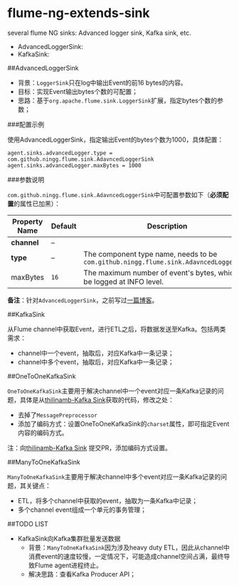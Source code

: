 # flume-ng-extends-sink
several flume NG sinks: Advanced logger sink, Kafka sink, etc.

* AdvancedLoggerSink:
* KafkaSink:


##AdvancedLoggerSink


* 背景：`LoggerSink`只在log中输出Event的前16 bytes的内容。
* 目标：实现Event输出bytes个数的可配置；
* 思路：基于`org.apache.flume.sink.LoggerSink`扩展，指定bytes个数的参数；


###配置示例

使用AdvancedLoggerSink，指定输出Event的bytes个数为1000，具体配置：

	
	agent.sinks.advancedLogger.type = com.github.ningg.flume.sink.AdavncedLoggerSink
	agent.sinks.advancedLogger.maxBytes = 1000


###参数说明

`com.github.ningg.flume.sink.AdavncedLoggerSink`中可配置参数如下（**必须配置**的属性已加黑）：

|Property Name	|Default	|Description|
|----|----|----|
|**channel**|–	| |
|**type**|–	|The component type name, needs to be `com.github.ningg.flume.sink.AdavncedLoggerSink`|
|maxBytes|`16` | The maximum number of event's bytes, which will be logged at INFO level.|




**备注**：针对`AdvancedLoggerSink`，之前写过[一篇博客][Flume advanced logger sink]。


##KafkaSink

从Flume channel中获取Event，进行ETL之后，将数据发送至Kafka。包括两类需求：

* channel中一个event，抽取后，对应Kafka中一条记录；
* channel中多个event，抽取后，对应Kafka中一条记录；


##OneToOneKafkaSink

`OneToOneKafkaSink`主要用于解决channel中一个event对应一条Kafka记录的问题，具体是从[thilinamb-Kafka Sink][thilinamb-Kafka Sink]获取的代码，修改之处：

* 去掉了`MessagePreprocessor`
* 添加了编码方式：设置OneToOneKafkaSink的`charset`属性，即可指定Event内容的编码方式。

注：向[thilinamb-Kafka Sink][thilinamb-Kafka Sink] 提交PR，添加编码方式设置。


##ManyToOneKafkaSink

`ManyToOneKafkaSink`主要用于解决channel中多个event对应一条Kafka记录的问题，其关键点：

* ETL，将多个channel中获取的event，抽取为一条Kafka中记录；
* 多个channel event组成一个单元的事务管理；


##TODO LIST

* KafkaSink向Kafka集群批量发送数据
	* 背景：`ManyToOneKafkaSink`因为涉及heavy duty ETL，因此从channel中消费event的速度较慢，一定情况下，可能造成channel空间占满，最终导致Flume agent进程终止。
	* 解决思路：查看Kafka Producer API；


















[Flume advanced logger sink]:				http://ningg.github.io/flume-advance-logger-sink/
[thilinamb-Kafka Sink]:						https://github.com/thilinamb/flume-ng-kafka-sink

